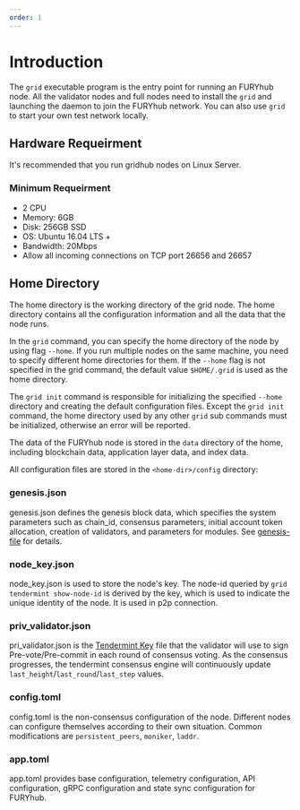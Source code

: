 ```yaml
---
order: 1
---
```


# Introduction

The `grid` executable program is the entry point for running an FURYhub node. All the validator nodes and full nodes need to install the `grid` and launching the daemon to join the FURYhub network. You can also use `grid` to start your own test network locally.

## Hardware Requeirment

It's recommended that you run gridhub nodes on Linux Server.

### Minimum Requeirment

- 2 CPU
- Memory: 6GB
- Disk: 256GB SSD
- OS: Ubuntu 16.04 LTS +
- Bandwidth: 20Mbps
- Allow all incoming connections on TCP port 26656 and 26657

## Home Directory

The home directory is the working directory of the grid node. The home directory contains all the configuration information and all the data that the node runs.

In the `grid` command, you can specify the home directory of the node by using flag `--home`. If you run multiple nodes on the same machine, you need to specify different home directories for them. If the `--home` flag is not specified in the grid command, the default value `$HOME/.grid` is used as the home directory.

The `grid init` command is responsible for initializing the specified `--home` directory and creating the default configuration files. Except the `grid init` command, the home directory used by any other `grid` sub commands must be initialized, otherwise an error will be reported.

The data of the FURYhub node is stored in the `data` directory of the home, including blockchain data, application layer data, and index data.

All configuration files are stored in the `<home-dir>/config` directory:

### genesis.json

genesis.json defines the genesis block data, which specifies the system parameters such as chain_id, consensus parameters, initial account token allocation, creation of validators, and parameters for modules. See [genesis-file](../concepts/genesis-file.md) for details.

### node_key.json

node_key.json is used to store the node's key. The node-id queried by `grid tendermint show-node-id` is derived by the key, which is used to indicate the unique identity of the node. It is used in p2p connection.

### priv_validator.json

pri_validator.json is the [Tendermint Key](../concepts/validator-faq.md#tendermint-key) file that the validator will use to sign Pre-vote/Pre-commit in each round of consensus voting. As the consensus progresses, the tendermint consensus engine will continuously update `last_height`/`last_round`/`last_step` values.

### config.toml

config.toml is the non-consensus configuration of the node. Different nodes can configure themselves according to their own situation. Common modifications are `persistent_peers`, `moniker`, `laddr`.

### app.toml

app.toml provides base configuration, telemetry configuration, API configuration, gRPC configuration and state sync configuration for FURYhub.
